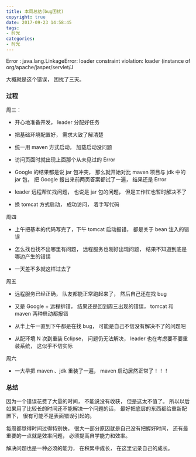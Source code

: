 ```yaml
---
title: 本周总结(bug困扰)
copyright: true
date: 2017-09-23 14:58:45
tags:
- 时光
categories:
- 时光
---
```


Error : java.lang.LinkageError: loader constraint violation: loader (instance of org/apache/jasper/servlet/J

<!--more-->

大概就是这个错误， 困扰了三天。

### 过程
周三：
- 开心地准备开发， leader 分配好任务

- 把基础环境配置好， 需求大致了解清楚

-  统一用 maven 方式启动， 加载启动没问题

-  访问页面时就出现上面那个从未见过的 Error 

-  Google 的结果都是说 jar 包冲突， 那么就开始对比 maven 项目与 jdk 中的 jar 包， 把 Google 搜出来前两页答案都试了一遍， 结果还是 Error 

-  leader 远程帮忙找问题， 也说是 jar 包的问题， 但是工作忙也暂时解决不了

-  换 tomcat 方式启动， 成功访问， 着手写代码

周四
- 上午把基本的代码写完了，下午 tomcat 启动报错， 都是关于 bean 注入的错误

- 怎么找也找不出哪里有问题， 远程服务也刚好出现问题， 结果不知道到底是哪边产生的错误

- 一天差不多就这样过去了

周五
- 远程服务已经正确， 队友都能正常跑起来了， 然后自己还在找 bug 

- 又是 Google + 远程排错， 结果还是回到周三出现的错误， tomcat 和 maven 两种启动都报错

- 从半上午一直到下午都是在找 bug， 可能是自己不信没有解决不了的问题吧

- 从配环境 N 次到重装 Eclipse， 问题仍无法解决， leader 也在考虑要不要重装系统， 这似乎不切实际

周六
- 一大早把 maven 、jdk 重装了一遍， maven 启动居然正常了！！！

### 总结

因为一个错误花费了大量的时间， 不能说没有收获， 但是这太不值了。 所以以后如果用了比较长的时间还不能解决一个问题的话， 最好把底层的东西都给重新配置下， 很有可能不是表面错误引起的。

每周都觉得时间过得特别快， 很大一部分原因就是自己没有把握好时间， 还有最重要的一点就是效率问题， 必须提高自学能力和效率。

解决问题也是一种必须的能力， 在积累中成长， 在这里记录自己的成长。


